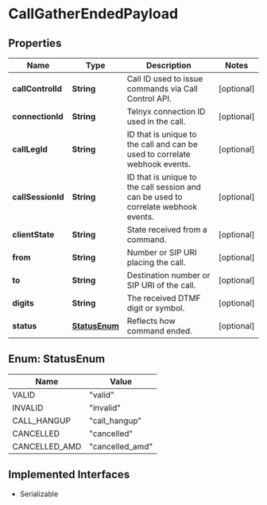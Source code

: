 

# CallGatherEndedPayload

## Properties

Name | Type | Description | Notes
------------ | ------------- | ------------- | -------------
**callControlId** | **String** | Call ID used to issue commands via Call Control API. |  [optional]
**connectionId** | **String** | Telnyx connection ID used in the call. |  [optional]
**callLegId** | **String** | ID that is unique to the call and can be used to correlate webhook events. |  [optional]
**callSessionId** | **String** | ID that is unique to the call session and can be used to correlate webhook events. |  [optional]
**clientState** | **String** | State received from a command. |  [optional]
**from** | **String** | Number or SIP URI placing the call. |  [optional]
**to** | **String** | Destination number or SIP URI of the call. |  [optional]
**digits** | **String** | The received DTMF digit or symbol. |  [optional]
**status** | [**StatusEnum**](#StatusEnum) | Reflects how command ended. |  [optional]



## Enum: StatusEnum

Name | Value
---- | -----
VALID | &quot;valid&quot;
INVALID | &quot;invalid&quot;
CALL_HANGUP | &quot;call_hangup&quot;
CANCELLED | &quot;cancelled&quot;
CANCELLED_AMD | &quot;cancelled_amd&quot;


## Implemented Interfaces

* Serializable


